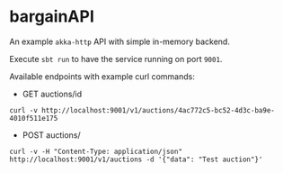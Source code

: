 # bargainAPI

An example `akka-http` API with simple in-memory backend. 

Execute `sbt run` to have the service running on port `9001`.

Available endpoints with example curl commands:

- GET auctions/id
```
curl -v http://localhost:9001/v1/auctions/4ac772c5-bc52-4d3c-ba9e-4010f511e175
```

- POST auctions/
```
curl -v -H "Content-Type: application/json" http://localhost:9001/v1/auctions -d '{"data": "Test auction"}'
```
